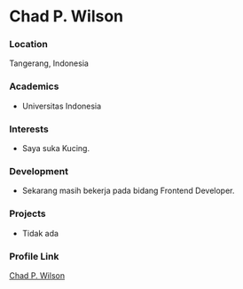 # Chad P. Wilson
### Location

Tangerang, Indonesia

### Academics

- Universitas Indonesia

### Interests

- Saya suka Kucing.

### Development

- Sekarang masih bekerja pada bidang Frontend Developer.

### Projects

- Tidak ada

### Profile Link

[Chad P. Wilson](https://github.com/syouryuumaru)

